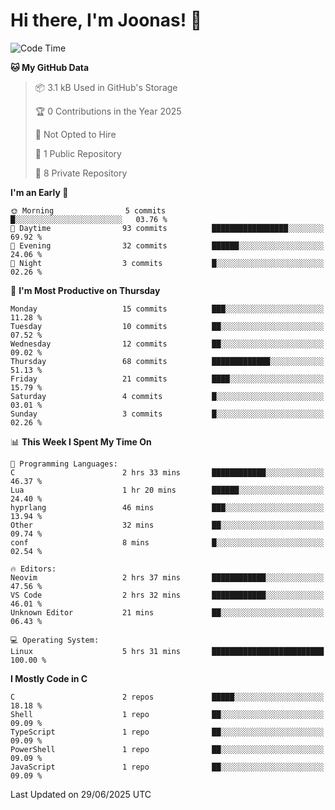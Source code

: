 <!--<a href="https://github.com/anuraghazra/github-readme-stats">
  <img align="center" height=200 src="https://readme-stats-git-main-joonas45s-projects.vercel.app/api?username=Joonas45&hide=stars&show_icons=true&theme=monokai" />
</a>
<a href="">
  <img align="center" width=300 src="https://readme-stats-git-main-joonas45s-projects.vercel.app/api/top-langs?username=Joonas45&theme=monokai&layout=compact" />
</a>-->
<!--
<a href="">
  <img align="center" height=125 width=600 src="https://readme-stats-git-main-joonas45s-projects.vercel.app/api/wakatime?username=Joonas45&theme=monokai&layout=compact" />
</a>
-->

# Hi there, I'm Joonas! :wave:


<!--START_SECTION:waka-->
![Code Time](http://img.shields.io/badge/Code%20Time-302%20hrs%2024%20mins-blue)

**🐱 My GitHub Data** 

> 📦 3.1 kB Used in GitHub's Storage 
 > 
> 🏆 0 Contributions in the Year 2025
 > 
> 🚫 Not Opted to Hire
 > 
> 📜 1 Public Repository 
 > 
> 🔑 8 Private Repository 
 > 
**I'm an Early 🐤** 

```text
🌞 Morning                5 commits           █░░░░░░░░░░░░░░░░░░░░░░░░   03.76 % 
🌆 Daytime                93 commits          █████████████████░░░░░░░░   69.92 % 
🌃 Evening                32 commits          ██████░░░░░░░░░░░░░░░░░░░   24.06 % 
🌙 Night                  3 commits           █░░░░░░░░░░░░░░░░░░░░░░░░   02.26 % 
```
📅 **I'm Most Productive on Thursday** 

```text
Monday                   15 commits          ███░░░░░░░░░░░░░░░░░░░░░░   11.28 % 
Tuesday                  10 commits          ██░░░░░░░░░░░░░░░░░░░░░░░   07.52 % 
Wednesday                12 commits          ██░░░░░░░░░░░░░░░░░░░░░░░   09.02 % 
Thursday                 68 commits          █████████████░░░░░░░░░░░░   51.13 % 
Friday                   21 commits          ████░░░░░░░░░░░░░░░░░░░░░   15.79 % 
Saturday                 4 commits           █░░░░░░░░░░░░░░░░░░░░░░░░   03.01 % 
Sunday                   3 commits           █░░░░░░░░░░░░░░░░░░░░░░░░   02.26 % 
```


📊 **This Week I Spent My Time On** 

```text
💬 Programming Languages: 
C                        2 hrs 33 mins       ████████████░░░░░░░░░░░░░   46.37 % 
Lua                      1 hr 20 mins        ██████░░░░░░░░░░░░░░░░░░░   24.40 % 
hyprlang                 46 mins             ███░░░░░░░░░░░░░░░░░░░░░░   13.94 % 
Other                    32 mins             ██░░░░░░░░░░░░░░░░░░░░░░░   09.74 % 
conf                     8 mins              █░░░░░░░░░░░░░░░░░░░░░░░░   02.54 % 

🔥 Editors: 
Neovim                   2 hrs 37 mins       ████████████░░░░░░░░░░░░░   47.56 % 
VS Code                  2 hrs 32 mins       ████████████░░░░░░░░░░░░░   46.01 % 
Unknown Editor           21 mins             ██░░░░░░░░░░░░░░░░░░░░░░░   06.43 % 

💻 Operating System: 
Linux                    5 hrs 31 mins       █████████████████████████   100.00 % 
```

**I Mostly Code in C** 

```text
C                        2 repos             █████░░░░░░░░░░░░░░░░░░░░   18.18 % 
Shell                    1 repo              ██░░░░░░░░░░░░░░░░░░░░░░░   09.09 % 
TypeScript               1 repo              ██░░░░░░░░░░░░░░░░░░░░░░░   09.09 % 
PowerShell               1 repo              ██░░░░░░░░░░░░░░░░░░░░░░░   09.09 % 
JavaScript               1 repo              ██░░░░░░░░░░░░░░░░░░░░░░░   09.09 % 
```




 Last Updated on 29/06/2025 UTC
<!--END_SECTION:waka-->

